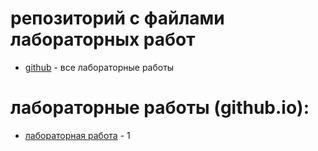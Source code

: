 # репозиторий с файлами лабораторных работ
- [github]() - все лабораторные работы
# лабораторные работы (github.io):

- [лабораторная работа](https://github.com/acoola308/web-programming-labs/tree/main/lab1) - 1

